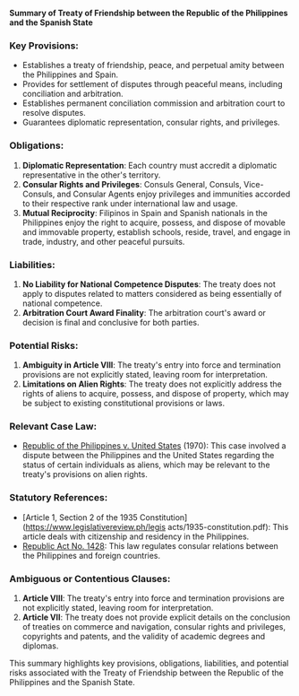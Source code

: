 **Summary of Treaty of Friendship between the Republic of the Philippines and the Spanish State**

### Key Provisions:

*   Establishes a treaty of friendship, peace, and perpetual amity between the Philippines and Spain.
*   Provides for settlement of disputes through peaceful means, including conciliation and arbitration.
*   Establishes permanent conciliation commission and arbitration court to resolve disputes.
*   Guarantees diplomatic representation, consular rights, and privileges.

### Obligations:

1.  **Diplomatic Representation**: Each country must accredit a diplomatic representative in the other's territory.
2.  **Consular Rights and Privileges**: Consuls General, Consuls, Vice-Consuls, and Consular Agents enjoy privileges and immunities accorded to their respective rank under international law and usage.
3.  **Mutual Reciprocity**: Filipinos in Spain and Spanish nationals in the Philippines enjoy the right to acquire, possess, and dispose of movable and immovable property, establish schools, reside, travel, and engage in trade, industry, and other peaceful pursuits.

### Liabilities:

1.  **No Liability for National Competence Disputes**: The treaty does not apply to disputes related to matters considered as being essentially of national competence.
2.  **Arbitration Court Award Finality**: The arbitration court's award or decision is final and conclusive for both parties.

### Potential Risks:

1.  **Ambiguity in Article VIII**: The treaty's entry into force and termination provisions are not explicitly stated, leaving room for interpretation.
2.  **Limitations on Alien Rights**: The treaty does not explicitly address the rights of aliens to acquire, possess, and dispose of property, which may be subject to existing constitutional provisions or laws.

### Relevant Case Law:

*   [Republic of the Philippines v. United States](https://scj.gov.ph/jurisprudence/supreme-court-jurisprudence/sr-170/1970) (1970): This case involved a dispute between the Philippines and the United States regarding the status of certain individuals as aliens, which may be relevant to the treaty's provisions on alien rights.

### Statutory References:

*   [Article 1, Section 2 of the 1935 Constitution](https://www.legislativereview.ph/legis acts/1935-constitution.pdf): This article deals with citizenship and residency in the Philippines.
*   [Republic Act No. 1428](https://www.legislativereview.ph/laws/republic-act-no-1428): This law regulates consular relations between the Philippines and foreign countries.

### Ambiguous or Contentious Clauses:

1.  **Article VIII**: The treaty's entry into force and termination provisions are not explicitly stated, leaving room for interpretation.
2.  **Article VII**: The treaty does not provide explicit details on the conclusion of treaties on commerce and navigation, consular rights and privileges, copyrights and patents, and the validity of academic degrees and diplomas.

This summary highlights key provisions, obligations, liabilities, and potential risks associated with the Treaty of Friendship between the Republic of the Philippines and the Spanish State.